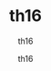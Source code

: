 ---
  audience: "primary"
  author: "th16"
  description: "th16"
  difficulty: "beginner"
  date_posted: "2020-06-15"
  osm_username: "th16"
  filename: "1592224250395-sample_doc1.pdf"
  group: ""
  layout: "project"
  preparation_time: "one_hour"
  project_time: "one_hour"
  subtitle: "th16"
  tags: 
    - "Historical"
  thumbnail: "1592224240488-mapgive_cake.jpg"
  title: "th16"
  type: "mobile"
  url: "2020-06-15-260049"

---